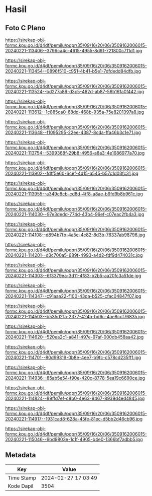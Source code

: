 # Hasil

## Foto C Plano

https://sirekap-obj-formc.kpu.go.id/d4df/pemilu/pdpr/35/09/16/20/06/3509162006015-20240221-113406--3796ca4c-4615-4955-8d91-721800c711d1.jpg

https://sirekap-obj-formc.kpu.go.id/d4df/pemilu/pdpr/35/09/16/20/06/3509162006015-20240221-113454--0896f510-c951-4b41-b5e1-7dfdedd84dfb.jpg

https://sirekap-obj-formc.kpu.go.id/d4df/pemilu/pdpr/35/09/16/20/06/3509162006015-20240221-113524--bd277a86-d3c5-462d-ab87-56b161a0f442.jpg

https://sirekap-obj-formc.kpu.go.id/d4df/pemilu/pdpr/35/09/16/20/06/3509162006015-20240221-113612--1c885ca0-68dd-468b-935a-75e8201397a8.jpg

https://sirekap-obj-formc.kpu.go.id/d4df/pemilu/pdpr/35/09/16/20/06/3509162006015-20240221-113648--f1095295-22ee-4387-8cda-ffa46b3c1e71.jpg

https://sirekap-obj-formc.kpu.go.id/d4df/pemilu/pdpr/35/09/16/20/06/3509162006015-20240221-113754--5399368f-29b8-4956-a8a3-4e1686977a70.jpg

https://sirekap-obj-formc.kpu.go.id/d4df/pemilu/pdpr/35/09/16/20/06/3509162006015-20240221-113902--fdff5e60-6cef-4d15-a545-b57c1d03fc31.jpg

https://sirekap-obj-formc.kpu.go.id/d4df/pemilu/pdpr/35/09/16/20/06/3509162006015-20240221-113955--a349c8cb-cd8d-4ff8-a8ae-b9fd9b8b961c.jpg

https://sirekap-obj-formc.kpu.go.id/d4df/pemilu/pdpr/35/09/16/20/06/3509162006015-20240221-114030--97e3dedd-774d-43b4-96ef-c07eac2fb4a3.jpg

https://sirekap-obj-formc.kpu.go.id/d4df/pemilu/pdpr/35/09/16/20/06/3509162006015-20240221-114108--d894b7fb-4a5e-4c82-8d3b-76337ab98796.jpg

https://sirekap-obj-formc.kpu.go.id/d4df/pemilu/pdpr/35/09/16/20/06/3509162006015-20240221-114201--d3c700a5-689f-4993-a4d2-fdf9d474031c.jpg

https://sirekap-obj-formc.kpu.go.id/d4df/pemilu/pdpr/35/09/16/20/06/3509162006015-20240221-114303--6f3379ea-3d11-4f83-b2b5-aa20fc3a51de.jpg

https://sirekap-obj-formc.kpu.go.id/d4df/pemilu/pdpr/35/09/16/20/06/3509162006015-20240221-114347--c91aaa22-f100-43da-b525-cfac04847f07.jpg

https://sirekap-obj-formc.kpu.go.id/d4df/pemilu/pdpr/35/09/16/20/06/3509162006015-20240221-114503--b535d21a-2377-424b-bd6c-4ae8ccf76835.jpg

https://sirekap-obj-formc.kpu.go.id/d4df/pemilu/pdpr/35/09/16/20/06/3509162006015-20240221-114620--520ea2c1-a841-497e-97af-000db458aa42.jpg

https://sirekap-obj-formc.kpu.go.id/d4df/pemilu/pdpr/35/09/16/20/06/3509162006015-20240221-114701--80d99319-0b8e-4ee7-b9fc-c578cd235ff1.jpg

https://sirekap-obj-formc.kpu.go.id/d4df/pemilu/pdpr/35/09/16/20/06/3509162006015-20240221-114936--85ab5e54-f90e-420c-8778-5ea19c6690ce.jpg

https://sirekap-obj-formc.kpu.go.id/d4df/pemilu/pdpr/35/09/16/20/06/3509162006015-20240221-114824--89ffd7ef-c8b0-4e63-9467-8939d4ed4845.jpg

https://sirekap-obj-formc.kpu.go.id/d4df/pemilu/pdpr/35/09/16/20/06/3509162006015-20240221-114917--1931cad8-628a-45fe-81ec-d5bb2d46cb96.jpg

https://sirekap-obj-formc.kpu.go.id/d4df/pemilu/pdpr/35/09/16/20/06/3509162006015-20240221-115046--9bd9803e-1c1f-4905-b4e0-1366bf7adbb5.jpg


## Metadata

| Key        | Value               |
| ---------- | ------------------- |
| Time Stamp | 2024-02-27 17:03:49 |
| Kode Dapil | 3504                |




